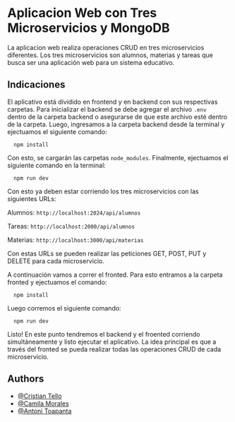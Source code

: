 
# Aplicacion Web con Tres Microservicios y MongoDB

La aplicacion web realiza operaciones CRUD en tres microservicios diferentes. Los tres microservicios son alumnos, materias y tareas que busca ser una aplicación web para un sistema educativo.

## Indicaciones

El aplicativo está dividido en frontend y en backend con sus respectivas carpetas. Para inicializar el backend se debe agregar el archivo ```.env ``` dentro de la carpeta backend o asegurarse de que este archivo esté dentro de la carpeta. Luego, ingresamos a la carpeta backend desde la terminal y ejectuamos el siguiente comando:

```http
  npm install
```

Con esto, se cargarán las carpetas ```node_modules```. Finalmente, ejectuamos el siguiente comando en la terminal:

```http
  npm run dev
```

Con esto ya deben estar corriendo los tres microservicios con las siguientes URLs:

Alumnos: ```http://localhost:2024/api/alumnos```

Tareas: ```http://localhost:2000/api/alumnos```

Materias: ```http://localhost:3000/api/materias```

Con estas URLs se pueden realizar las peticiones GET, POST, PUT y DELETE para cada microservicio.

A continuación vamos a correr el fronted. Para esto entramos a la carpeta fronted y ejectuamos el comando:

```http
  npm install
```

Luego corremos el siguiente comando:

```http
  npm run dev
```

Listo! En este punto tendremos el backend y el froented corriendo simultáneamente y listo ejecutar el aplicativo. La idea principal es que a través del fronted se pueda realizar todas las operaciones CRUD de cada microservicio.



## Authors

- [@Cristian Tello](https://github.com/TelloCristian98)
- [@Camila Morales](https://github.com/TelloCristian98)
- [@Antoni Toapanta](https://github.com/TelloCristian98)
